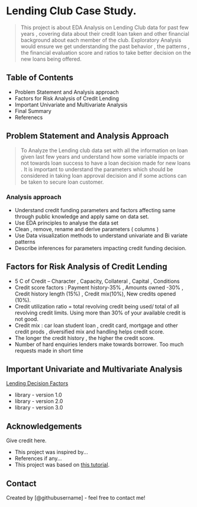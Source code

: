 # Lending Club Case Study.
> This project is about EDA Analysis on Lending Club data for past few years , covering data about their credit loan taken and other financial background about each member of the club.
Exploratory Analysis would ensure we get understanding the past behavior , the patterns , the financial evaluation score and ratios to take better decision on the new loans being offered. 


## Table of Contents
* Problem Statement and Analysis approach
* Factors for Risk Analysis of Credit Lending
* Important Univariate and Multivariate Analysis
* Final Summary
* Referenecs


## Problem Statement and Analysis Approach
> To Analyze the Lending club data set with all the information on loan given last few years and understand how some variable impacts or not towards loan success to have a loan decision made for new loans . It is important to understand the parameters which should be considered in taking loan approval decision and if some actions can be taken to secure loan customer.
### Analysis approach
- Understand credit funding parameters and factors affecting same through public knowledge and apply same on data set.
- Use EDA principles to analyse the data set 
- Clean , remove, rename and derive parameters ( columns )
- Use Data visualization methods to understand univariate and Bi variate patterns 
- Describe inferences for parameters impacting credit funding decision.


## Factors for Risk Analysis of Credit Lending
- 5 C of Credit – Character , Capacity, Collateral , Capital , Conditions 
- Credit score factors : Payment history-35% , Amounts owned -30%  , Credit history length (15%) , Credit mix(10%), New credits opened (10%).
- Credit utilization ratio = total revolving credit being used/  total of all revolving credit limits. Using more than 30% of your available credit is not good.
- Credit mix : car loan  student loan , credit card, mortgage and other credit prods , diversified mix and handling helps credit score.
- The longer the credit history , the higher the credit score.
- Number of hard enquiries lenders make towards borrower. Too much requests made in short time

## Important Univariate and Multivariate Analysis

[Lending Decision Factors](https://github.com/abidahmeds/LendingClubCaseStudy/charts/factors1.png)
- library - version 1.0
- library - version 2.0
- library - version 3.0

<!-- As the libraries versions keep on changing, it is recommended to mention the version of library used in this project -->

## Acknowledgements
Give credit here.
- This project was inspired by...
- References if any...
- This project was based on [this tutorial](https://www.example.com).


## Contact
Created by [@githubusername] - feel free to contact me!


<!-- Optional -->
<!-- ## License -->
<!-- This project is open source and available under the [... License](). -->

<!-- You don't have to include all sections - just the one's relevant to your project -->
